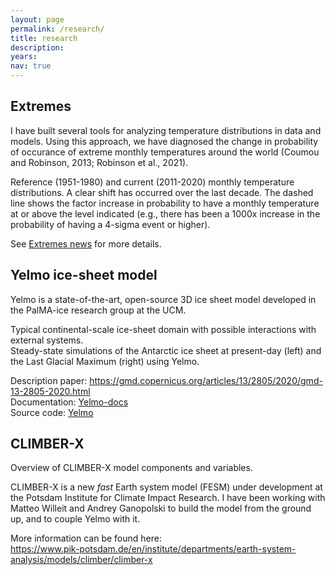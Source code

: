 ```yaml
---
layout: page
permalink: /research/
title: research
description: 
years:
nav: true
---
```


<h2>Extremes</h2>

I have built several tools for analyzing temperature distributions in data and models. Using this approach, we have diagnosed the change in probability of occurance of extreme monthly temperatures around the world (Coumou and Robinson, 2013; Robinson et al., 2021).

<img class="img-fluid rounded z-depth-1" src="{{ '/assets/img/2021-10-05-extremes/Robinson2021_extra_pdfs.png' | relative_url }}" alt="" title="Reference (1951-1980) and current (2011-2020) monthly temperature distributions."/>
<div class="caption">
    Reference (1951-1980) and current (2011-2020) monthly temperature distributions. A clear shift has occurred over the last decade. The dashed line shows the factor increase in probability to have a monthly temperature at or above the level indicated (e.g., there has been a 1000x increase in the probability of having a 4-sigma event or higher). 
</div>

See <a href="/news/2021-10-05-extremes">Extremes news</a> for more details.

<h2>Yelmo ice-sheet model</h2>

Yelmo is a state-of-the-art, open-source 3D ice sheet model developed in the PalMA-ice research group at the UCM. 

<img class="img-fluid rounded z-depth-1" src="{{ '/assets/img/yelmo_domain_color.png' | relative_url }}" alt="" title="Example ice-sheet domain and boundary conditions"/>
<div class="caption">
    Typical continental-scale ice-sheet domain with possible interactions with external systems.
</div>

<img class="img-fluid rounded z-depth-1" src="{{ '/assets/img/2019-06-13_ant_pd_lgm-1024x465.png' | relative_url }}" alt="" title="example image"/>
<div class="caption">
    Steady-state simulations of the Antarctic ice sheet at present-day (left) and the Last Glacial Maximum (right) using Yelmo.
</div>

Description paper: <a href="https://gmd.copernicus.org/articles/13/2805/2020/gmd-13-2805-2020.html" target="_blank">https://gmd.copernicus.org/articles/13/2805/2020/gmd-13-2805-2020.html</a>
<br/>
Documentation: <a href="https://palma-ice.github.io/yelmo-docs/" target="_blank">Yelmo-docs</a>
<br/>
Source code: <a href="https://github.com/palma-ice/yelmo" target="_blank">Yelmo</a>

<h2>CLIMBER-X</h2>

<img class="img-fluid rounded z-depth-1" src="{{ '/assets/img/climber-x-scheme.png' | relative_url }}" alt="" title="example image"/>
<div class="caption">
    Overview of CLIMBER-X model components and variables.
</div>

CLIMBER-X is a new <em>fast</em> Earth system model (FESM) under development at the Potsdam Institute for Climate Impact Research. I have been working with Matteo Willeit and Andrey Ganopolski to build the model from the ground up, and to couple Yelmo with it.

More information can be found here:<br/>
<a href="https://www.pik-potsdam.de/en/institute/departments/earth-system-analysis/models/climber/climber-x" target="_blank">https://www.pik-potsdam.de/en/institute/departments/earth-system-analysis/models/climber/climber-x</a>


